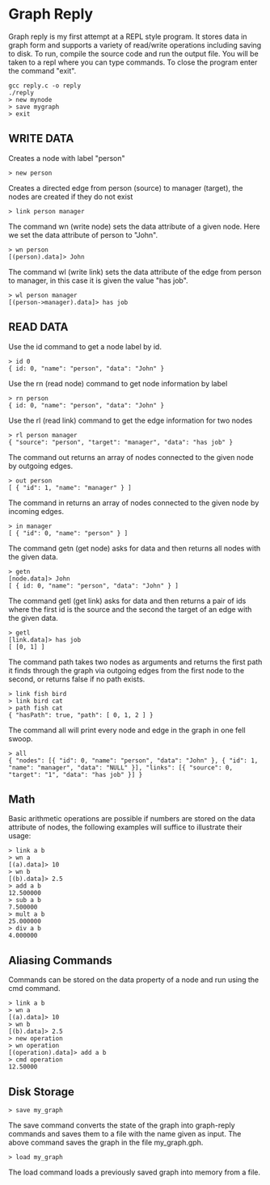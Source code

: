 Graph Reply
===========
Graph reply is my first attempt at a REPL style program. It stores data in graph form and supports a variety of read/write operations including saving to disk. To run, compile the source code and run the output file. You will be taken to a repl where you can type commands. To close the program enter the command "exit".
```shell
gcc reply.c -o reply
./reply
> new mynode
> save mygraph
> exit
```


WRITE DATA
----------
Creates a node with label "person"
```code
> new person 
```

Creates a directed edge from person (source) to manager (target), the nodes are created if they do not exist
```code
> link person manager
```

The command wn (write node) sets the data attribute of a given node.
Here we set the data attribute of person to "John".
```code
> wn person
[(person).data]> John
```

The command wl (write link) sets the data attribute of the edge from person to manager, in this case it is given the value "has job".
```code
> wl person manager
[(person->manager).data]> has job
```

READ DATA
---------
Use the id command to get a node label by id.
```code
> id 0
{ id: 0, "name": "person", "data": "John" }
```

Use the rn (read node) command to get node information by label
```code
> rn person
{ id: 0, "name": "person", "data": "John" }
```

Use the rl (read link) command to get the edge information for two nodes
```code
> rl person manager
{ "source": "person", "target": "manager", "data": "has job" }
```

The command out returns an array of nodes connected to the given node by outgoing edges.
```code
> out person
[ { "id": 1, "name": "manager" } ]
```

The command in returns an array of nodes connected to the given node by incoming edges.
```code
> in manager
[ { "id": 0, "name": "person" } ]
```

The command getn (get node) asks for data and then returns all nodes with the given data.
```code
> getn
[node.data]> John
[ { id: 0, "name": "person", "data": "John" } ]
```

The command getl (get link) asks for data and then returns a pair of ids where the first id is the source and the second the target of an edge with the given data.
```code
> getl
[link.data]> has job
[ [0, 1] ]
```

The command path takes two nodes as arguments and returns the first path it finds through the graph via outgoing edges from the first node to the second, or returns false if no path exists.
```code
> link fish bird
> link bird cat
> path fish cat
{ "hasPath": true, "path": [ 0, 1, 2 ] }
```

The command all will print every node and edge in the graph in one fell swoop.
```code
> all
{ "nodes": [{ "id": 0, "name": "person", "data": "John" }, { "id": 1, "name": "manager", "data": "NULL" }], "links": [{ "source": 0, "target": "1", "data": "has job" }] }
```

Math
----
Basic arithmetic operations are possible if numbers are stored on the data attribute of nodes, the following examples will suffice to illustrate their usage:
```code
> link a b
> wn a
[(a).data]> 10
> wn b
[(b).data]> 2.5
> add a b
12.500000
> sub a b
7.500000
> mult a b
25.000000
> div a b
4.000000
```
Aliasing Commands
----------------
Commands can be stored on the data property of a node and run using the cmd command.
```code
> link a b
> wn a
[(a).data]> 10
> wn b
[(b).data]> 2.5
> new operation
> wn operation
[(operation).data]> add a b
> cmd operation
12.50000
```
Disk Storage
----
```code
> save my_graph
```
The save command converts the state of the graph into graph-reply commands and saves them to a file with the name given as input. The above command saves the graph in the file my_graph.gph.
```code
> load my_graph
```
The load command loads a previously saved graph into memory from a file.

